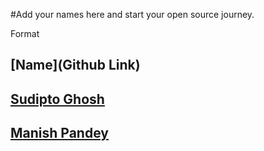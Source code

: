 #Add your names here and start your open source journey.

Format 
## [Name](Github Link)

## [Sudipto Ghosh](https://github.com/pydevsg/)

## [Manish Pandey](https://github.com/InvincibleNobita)
